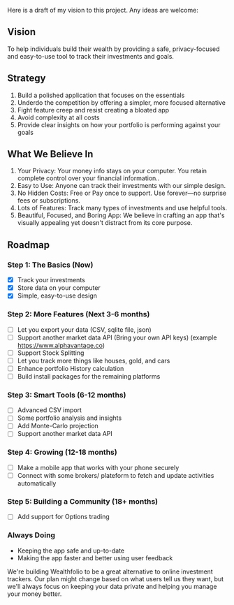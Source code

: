Here is a draft of my vision to this project. Any ideas are welcome:

## Vision

To help individuals build their wealth by providing a safe, privacy-focused and easy-to-use tool to
track their investments and goals.

## Strategy

1. Build a polished application that focuses on the essentials
2. Underdo the competition by offering a simpler, more focused alternative
3. Fight feature creep and resist creating a bloated app
4. Avoid complexity at all costs
5. Provide clear insights on how your portfolio is performing against your goals

## What We Believe In

1. Your Privacy: Your money info stays on your computer. You retain complete control over your
   financial information..
2. Easy to Use: Anyone can track their investments with our simple design.
3. No Hidden Costs: Free or Pay once to support. Use forever—no surprise fees or subscriptions.
4. Lots of Features: Track many types of investments and use helpful tools.
5. Beautiful, Focused, and Boring App: We believe in crafting an app that's visually appealing yet
   doesn't distract from its core purpose.

## Roadmap

### Step 1: The Basics (Now)

- [x] Track your investments
- [x] Store data on your computer
- [x] Simple, easy-to-use design

### Step 2: More Features (Next 3-6 months)

- [ ] Let you export your data (CSV, sqlite file, json)
- [ ] Support another market data API (Bring your own API keys) (example
      https://www.alphavantage.co)
- [ ] Support Stock Splitting
- [ ] Let you track more things like houses, gold, and cars
- [ ] Enhance portfolio History calculation
- [ ] Build install packages for the remaining platforms

### Step 3: Smart Tools (6-12 months)

- [ ] Advanced CSV import
- [ ] Some portfolio analysis and insights
- [ ] Add Monte-Carlo projection
- [ ] Support another market data API

### Step 4: Growing (12-18 months)

- [ ] Make a mobile app that works with your phone securely
- [ ] Connect with some brokers/ plateform to fetch and update activities automatically

### Step 5: Building a Community (18+ months)

- [ ] Add support for Options trading

### Always Doing

- Keeping the app safe and up-to-date
- Making the app faster and better using user feedback

We're building Wealthfolio to be a great alternative to online investment trackers. Our plan might
change based on what users tell us they want, but we'll always focus on keeping your data private
and helping you manage your money better.
